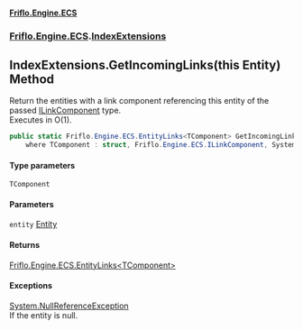 #### [Friflo.Engine.ECS](index.md 'index')
### [Friflo.Engine.ECS](Friflo.Engine.ECS.md 'Friflo.Engine.ECS').[IndexExtensions](IndexExtensions.md 'Friflo.Engine.ECS.IndexExtensions')

## IndexExtensions.GetIncomingLinks<TComponent>(this Entity) Method

Return the entities with a link component referencing this entity of the passed [ILinkComponent](ILinkComponent.md 'Friflo.Engine.ECS.ILinkComponent') type.<br/>
Executes in O(1).

```csharp
public static Friflo.Engine.ECS.EntityLinks<TComponent> GetIncomingLinks<TComponent>(this Friflo.Engine.ECS.Entity entity)
    where TComponent : struct, Friflo.Engine.ECS.ILinkComponent, System.ValueType, System.ValueType;
```
#### Type parameters

<a name='Friflo.Engine.ECS.IndexExtensions.GetIncomingLinks_TComponent_(thisFriflo.Engine.ECS.Entity).TComponent'></a>

`TComponent`
#### Parameters

<a name='Friflo.Engine.ECS.IndexExtensions.GetIncomingLinks_TComponent_(thisFriflo.Engine.ECS.Entity).entity'></a>

`entity` [Entity](Entity.md 'Friflo.Engine.ECS.Entity')

#### Returns
[Friflo.Engine.ECS.EntityLinks&lt;](EntityLinks_T_.md 'Friflo.Engine.ECS.EntityLinks<T>')[TComponent](IndexExtensions.GetIncomingLinks_TComponent_(thisEntity).md#Friflo.Engine.ECS.IndexExtensions.GetIncomingLinks_TComponent_(thisFriflo.Engine.ECS.Entity).TComponent 'Friflo.Engine.ECS.IndexExtensions.GetIncomingLinks<TComponent>(this Friflo.Engine.ECS.Entity).TComponent')[&gt;](EntityLinks_T_.md 'Friflo.Engine.ECS.EntityLinks<T>')

#### Exceptions

[System.NullReferenceException](https://docs.microsoft.com/en-us/dotnet/api/System.NullReferenceException 'System.NullReferenceException')  
If the entity is null.